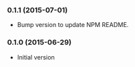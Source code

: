 ### 0.1.1 (2015-07-01)
* Bump version to update NPM README.

### 0.1.0 (2015-06-29)
* Initial version